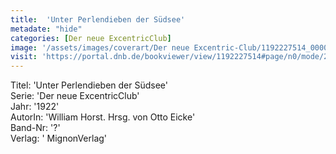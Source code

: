 ```yaml
---
title:  'Unter Perlendieben der Südsee'
metadate: "hide"
categories: [Der neue ExcentricClub]
image: '/assets/images/coverart/Der neue Excentric-Club/1192227514_00000010.jpg'
visit: 'https://portal.dnb.de/bookviewer/view/1192227514#page/n0/mode/2up'
---
```

Titel: 'Unter Perlendieben der Südsee' <br>
Serie: 'Der neue ExcentricClub' <br>
Jahr: '1922' <br>
AutorIn: 'William Horst. Hrsg. von Otto Eicke' <br>
Band-Nr: '?' <br>
Verlag: ' MignonVerlag'